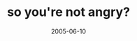 ---
layout: base.njk
title : 'so you&#39;re not angry?' 
view_title : 'so you&#39;re not angry?' 
year : '2005' 
date : '2005-06-10' 
img_file : '/drawing/soyourenotangry.png' 
html_file : 'soyourenotangry' 
next_html : 'imfullofdoubts.html' 
year_order : '99' 
permalink : "title/{{html_file}}.html"
---